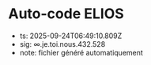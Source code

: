 # Auto-code ELIOS
- ts: 2025-09-24T06:49:10.809Z
- sig: ∞.je.toi.nous.432.528
- note: fichier généré automatiquement